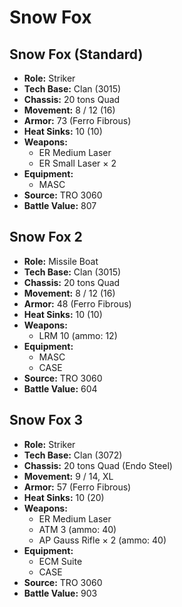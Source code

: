 # Snow Fox
## Snow Fox (Standard)
- **Role:** Striker
- **Tech Base:** Clan (3015)
- **Chassis:** 20 tons Quad
- **Movement:** 8 / 12 (16)
- **Armor:** 73 (Ferro Fibrous)
- **Heat Sinks:** 10 (10)
- **Weapons:**
  - ER Medium Laser
  - ER Small Laser × 2
- **Equipment:**
  - MASC
- **Source:** TRO 3060
- **Battle Value:** 807

## Snow Fox 2
- **Role:** Missile Boat
- **Tech Base:** Clan (3015)
- **Chassis:** 20 tons Quad
- **Movement:** 8 / 12 (16)
- **Armor:** 48 (Ferro Fibrous)
- **Heat Sinks:** 10 (10)
- **Weapons:**
  - LRM 10 (ammo: 12)
- **Equipment:**
  - MASC
  - CASE
- **Source:** TRO 3060
- **Battle Value:** 604

## Snow Fox 3
- **Role:** Striker
- **Tech Base:** Clan (3072)
- **Chassis:** 20 tons Quad (Endo Steel)
- **Movement:** 9 / 14, XL
- **Armor:** 57 (Ferro Fibrous)
- **Heat Sinks:** 10 (20)
- **Weapons:**
  - ER Medium Laser
  - ATM 3 (ammo: 40)
  - AP Gauss Rifle × 2 (ammo: 40)
- **Equipment:**
  - ECM Suite
  - CASE
- **Source:** TRO 3060
- **Battle Value:** 903

